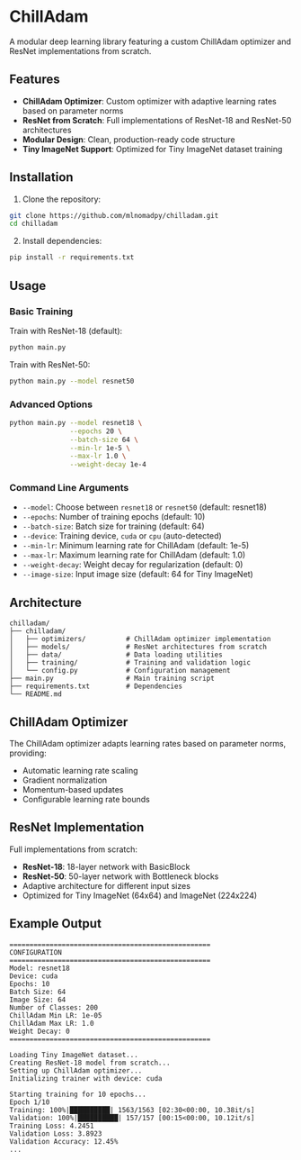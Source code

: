 # ChillAdam

A modular deep learning library featuring a custom ChillAdam optimizer and ResNet implementations from scratch.

## Features

- **ChillAdam Optimizer**: Custom optimizer with adaptive learning rates based on parameter norms
- **ResNet from Scratch**: Full implementations of ResNet-18 and ResNet-50 architectures
- **Modular Design**: Clean, production-ready code structure
- **Tiny ImageNet Support**: Optimized for Tiny ImageNet dataset training

## Installation

1. Clone the repository:
```bash
git clone https://github.com/mlnomadpy/chilladam.git
cd chilladam
```

2. Install dependencies:
```bash
pip install -r requirements.txt
```

## Usage

### Basic Training

Train with ResNet-18 (default):
```bash
python main.py
```

Train with ResNet-50:
```bash
python main.py --model resnet50
```

### Advanced Options

```bash
python main.py --model resnet18 \
               --epochs 20 \
               --batch-size 64 \
               --min-lr 1e-5 \
               --max-lr 1.0 \
               --weight-decay 1e-4
```

### Command Line Arguments

- `--model`: Choose between `resnet18` or `resnet50` (default: resnet18)
- `--epochs`: Number of training epochs (default: 10)
- `--batch-size`: Batch size for training (default: 64)
- `--device`: Training device, `cuda` or `cpu` (auto-detected)
- `--min-lr`: Minimum learning rate for ChillAdam (default: 1e-5)
- `--max-lr`: Maximum learning rate for ChillAdam (default: 1.0)
- `--weight-decay`: Weight decay for regularization (default: 0)
- `--image-size`: Input image size (default: 64 for Tiny ImageNet)

## Architecture

```
chilladam/
├── chilladam/
│   ├── optimizers/          # ChillAdam optimizer implementation
│   ├── models/              # ResNet architectures from scratch
│   ├── data/                # Data loading utilities
│   ├── training/            # Training and validation logic
│   └── config.py            # Configuration management
├── main.py                  # Main training script
├── requirements.txt         # Dependencies
└── README.md
```

## ChillAdam Optimizer

The ChillAdam optimizer adapts learning rates based on parameter norms, providing:
- Automatic learning rate scaling
- Gradient normalization
- Momentum-based updates
- Configurable learning rate bounds

## ResNet Implementation

Full implementations from scratch:
- **ResNet-18**: 18-layer network with BasicBlock
- **ResNet-50**: 50-layer network with Bottleneck blocks
- Adaptive architecture for different input sizes
- Optimized for Tiny ImageNet (64x64) and ImageNet (224x224)

## Example Output

```
==================================================
CONFIGURATION
==================================================
Model: resnet18
Device: cuda
Epochs: 10
Batch Size: 64
Image Size: 64
Number of Classes: 200
ChillAdam Min LR: 1e-05
ChillAdam Max LR: 1.0
Weight Decay: 0
==================================================

Loading Tiny ImageNet dataset...
Creating ResNet-18 model from scratch...
Setting up ChillAdam optimizer...
Initializing trainer with device: cuda

Starting training for 10 epochs...
Epoch 1/10
Training: 100%|██████████| 1563/1563 [02:30<00:00, 10.38it/s]
Validation: 100%|██████████| 157/157 [00:15<00:00, 10.12it/s]
Training Loss: 4.2451
Validation Loss: 3.8923
Validation Accuracy: 12.45%
...
```

